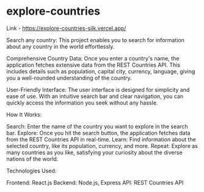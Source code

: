 # explore-countries
Link - https://explore-countries-silk.vercel.app/

Search any country: This project enables you to search for information about any country in the world effortlessly.

Comprehensive Country Data: Once you enter a country's name, the application fetches extensive data from the REST Countries API. This includes details such as population, capital city, currency, language, giving you a well-rounded understanding of the country.

User-Friendly Interface: The user interface is designed for simplicity and ease of use. With an intuitive search bar and clear navigation, you can quickly access the information you seek without any hassle.

How It Works:

Search: Enter the name of the country you want to explore in the search bar.
Explore: Once you hit the search button, the application fetches data from the REST Countries API in real-time.
Learn: Find information about the selected country, like its population, currency, and more.
Repeat: Explore as many countries as you like, satisfying your curiosity about the diverse nations of the world.

Technologies Used:

Frontend: React.js
Backend: Node.js, Express
API: REST Countries API
